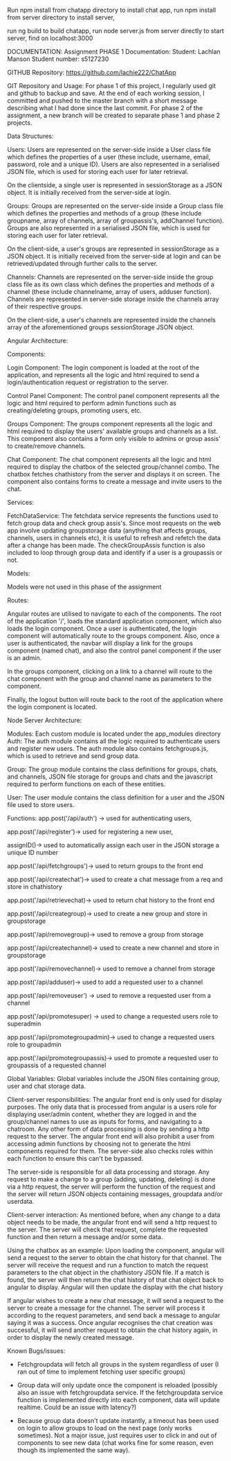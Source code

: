 Run npm install from chatapp directory to install chat app,
run npm install from server directory to install server,

run ng build to build chatapp,
run node server.js from server directly to start server,
find on localhost:3000

DOCUMENTATION:
Assignment PHASE 1 Documentation:
Student: Lachlan Manson
Student number: s5127230

GITHUB Repository: https://github.com/lachie222/ChatApp


GIT Repository and Usage:
For phase 1 of this project, I regularly used git and github to backup and save. At the end of each working session, I committed and pushed to the master branch with a short message describing what I had done since the last commit. For phase 2 of the assignment, a new branch will be created to separate phase 1 and phase 2 projects.

Data Structures:

Users:
Users are represented on the server-side inside a User class file which defines the properties of a user (these include, username, email, password, role and a unique ID). Users are also represented in a serialised JSON file, which is used for storing each user for later retrieval. 

On the clientside, a single user is represented in sessionStorage as a JSON object. It is initially received from the server-side at login.

Groups:
Groups are represented on the server-side inside a Group class file which defines the properties and methods of a group (these include groupname, array of channels, array of groupassis's, addChannel function). Groups are also represented in a serialised JSON file, which is used for storing each user for later retrieval.

On the client-side, a user's groups are represented in sessionStorage as a JSON object. It is initially received from the server-side at login and can be retrieved/updated through further calls to the server.

Channels:
Channels are represented on the server-side inside the group class file as its own class which defines the properties and methods of a channel (these include channelname, array of users, adduser function). Channels are represented in server-side storage inside the channels array of their respective groups.

On the client-side, a user's channels are represented inside the channels array of the aforementioned groups sessionStorage JSON object. 

Angular Architecture:

Components:

Login Component: The login component is loaded at the root of the application, and represents all the logic and html required to send a login/authentication request or registration to the server. 

Control Panel Component: The control panel component represents all the logic and html required to perform admin functions such as creating/deleting groups, promoting users, etc.

Groups Component: The groups component represents all the logic and html required to display the users' available groups and channels as a list. This component also contains a form only visible to admins or group assis' to create/remove channels.

Chat Component: The chat component represents all the logic and html required to display the chatbox of the selected group/channel combo. The chatbox fetches chathistory from the server and displays it on screen. The component also contains forms to create a message and invite users to the chat.

Services:

FetchDataService: The fetchdata service represents the functions used to fetch group data and check group assis's. Since most requests on the web app involve updating groupstorage data (anything that affects groups, channels, users in channels etc), it is useful to refresh and refetch the data after a change has been made. The checkGroupAssis function is also included to loop through group data and identify if a user is a groupassis or not.

Models:

Models were not used in this phase of the assignment

Routes:

Angular routes are utilised to navigate to each of the components.
The root of the application '/', loads the standard application component, which also loads the login component. Once a user is authenticated, the login component will automatically route to the groups component. Also, once a user is authenticated, the navbar will display a link for the groups component (named chat), and also the control panel component if the user is an admin.

In the groups component, clicking on a link to a channel will route to the chat component with the group and channel name as parameters to the component.

Finally, the logout button will route back to the root of the application where the login component is located.

Node Server Architecture:

Modules:
Each custom module is located under the app_modules directory
Auth: The auth module contains all the logic required to authenticate users and register new users. The auth module also contains fetchgroups.js, which is used to retrieve and send group data.

Group: The group module contains the class definitions for groups, chats, and channels, JSON file storage for groups and chats and the javascript required to perform functions on each of these entities.

User: The user module contains the class definition for a user and the JSON file used to store users.

Functions:
app.post('/api/auth') -> used for authenticating users,

app.post('/api/register')-> used for registering a new user,

assignID()-> used to automatically assign each user in the JSON storage a unique ID number

app.post('/api/fetchgroups')-> used to return groups to the front end

app.post('/api/createchat')-> used to create a chat message from a req and store in chathistory

app.post('/api/retrievechat)-> used to return chat history to the front end

app.post('/api/creategroup)-> used to create a new group and store in groupstorage

app.post('/api/removegroup)-> used to remove a group from storage

app.post('/api/createchannel)-> used to create a new channel and store in groupstorage

app.post('/api/removechannel)-> used to remove a channel from storage

app.post('/api/adduser)-> used to add a requested user to a channel

app.post('/api/removeuser') -> used to remove a requested user from a channel

app.post('/api/promotesuper) -> used to change a requested users role to superadmin

app.post('/api/promotegroupadmin)-> used to change a requested users role to groupadmin

app.post('/api/promotegroupassis)-> used to promote a requested user to groupassis of a requested channel

Global Variables:
Global variables include the JSON files containing group, user and chat storage data.

Client-server responsibilities:
The angular front end is only used for display purposes. The only data that is processed from angular is a users role for displaying user/admin content, whether they are logged in and the group/channel names to use as inputs for forms, and navigating to a chatroom. Any other form of data processing is done by sending a http request to the server. The angular front end will also prohibit a user from accessing admin functions by choosing not to generate the html components required for them. The server-side also checks roles within each function to ensure this can't be bypassed.

The server-side is responsible for all data processing and storage. Any request to make a change to a group (adding, updating, deleting) is done via a http request, the server will perform the function of the request and the server will return JSON objects containing messages, groupdata and/or userdata. 

Client-server interaction:
As mentioned before, when any change to a data object needs to be made, the angular front end will send a http request to the server. The server will check that request, complete the requested function and then return a message and/or some data.

Using the chatbox as an example: Upon loading the component, angular will send a request to the server to obtain the chat history for that channel. The server will receive the request and run a function to match the request parameters to the chat object in the chathistory JSON file. If a match is found, the server will then return the chat history of that chat object back to angular to display. Angular will then update the display with the chat history

If angular wishes to create a new chat message, it will send a request to the server to create a message for the channel. The server will process it according to the request parameters, and send back a message to angular saying it was a success. Once angular recognises the chat creation was successful, it will send another request to obtain the chat history again, in order to display the newly created message.


Known Bugs/issues:

-	Fetchgroupdata will fetch all groups in the system regardless of user (I ran out of time to implement fetching user specific groups)

-	Group data will only update once the component is reloaded (possibly also an issue with fetchgroupdata service. If the fetchgroupdata service function is implemented directly into each component, data will update realtime. Could be an issue with latency?)

-	Because group data doesn’t update instantly, a timeout has been used on login to allow groups to load on the next page (only works sometimes). Not a major issue, just requires user to click in and out of components to see new data (chat works fine for some reason, even though its implemented the same way). 





